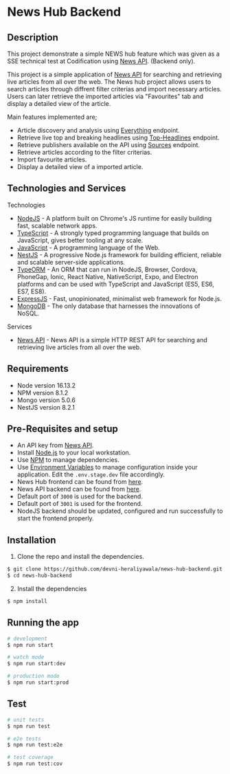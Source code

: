 # News Hub Backend

## Description
This project demonstrate a simple NEWS hub feature which was given as a SSE technical test at Codification using [News API](https://newsapi.org/). (Backend only). 

This project is a simple application of [News API](https://newsapi.org/) for searching and retrieving live articles from all over the web. The News hub project allows users to search articles through diffrent filter criterias and import necessary articles. Users can later retrieve the imported articles via "Favourites" tab and display a detailed view of the article.

Main features implemented are;

- Article discovery and analysis using [Everything](https://newsapi.org/docs/endpoints/everything) endpoint.
- Retrieve live top and breaking headlines using [Top-Headlines](https://newsapi.org/docs/endpoints/top-headlines) endpoint.
- Retrieve publishers available on the API using [Sources](https://newsapi.org/docs/endpoints/sources) endpoint.
- Retrieve articles according to the filter criterias.
- Import favourite articles.
- Display a detailed view of a imported article.


## Technologies and Services
Technologies
- [NodeJS](https://nodejs.org/) -  A platform built on Chrome's JS runtime for easily building fast, scalable network apps.
- [TypeScript](https://www.typescriptlang.org/) - A strongly typed programming language that builds on JavaScript, gives better tooling at any scale.
- [JavaScript](https://www.w3schools.com/js/default.asp) - A programming language of the Web.
- [NestJS](https://github.com/nestjs/nest) - A progressive Node.js framework for building efficient, reliable and scalable server-side applications.
- [TypeORM](https://typeorm.io/) -  An ORM that can run in NodeJS, Browser, Cordova, PhoneGap, Ionic, React Native, NativeScript, Expo, and Electron platforms and can be used with TypeScript and JavaScript (ES5, ES6, ES7, ES8).
- [ExpressJS](http://expressjs.com/) - Fast, unopinionated, minimalist web framework for Node.js.
- [MongoDB](http://www.mongodb.org/) - The only database that harnesses the innovations of NoSQL.

Services
- [News API](https://newsapi.org/) - News API is a simple HTTP REST API for searching and retrieving live articles from all over the web.

## Requirements 
- Node version 16.13.2
- NPM version 8.1.2
- Mongo version 5.0.6
- NestJS version 8.2.1

## Pre-Requisites and setup
- An API key from [News API](https://newsapi.org/account).
- Install [Node.js](https://nodejs.org/) to your local workstation.
- Use [NPM](https://www.npmjs.com/) to manage dependencies.
- Use [Environment Variables]() to manage configuration inside your application. Edit the `.env.stage.dev` file accordingly.
- News Hub frontend can be found from [here](https://github.com/devni-heraliyawala/news-hub-frontend).
- News API backend can be found from [here](https://github.com/devni-heraliyawala/news-hub-backend).
- Default port of `3000` is used for the backend.
- Default port of `3001` is used for the frontend.
- NodeJS backend should be updated, configured and run successfully to start the frontend properly.

## Installation
1. Clone the repo and install the dependencies.
```bash
$ git clone https://github.com/devni-heraliyawala/news-hub-backend.git
$ cd news-hub-backend

```
2. Install the dependencies
```bash
$ npm install
```


## Running the app

```bash
# development
$ npm run start

# watch mode
$ npm run start:dev

# production mode
$ npm run start:prod
```

## Test

```bash
# unit tests
$ npm run test

# e2e tests
$ npm run test:e2e

# test coverage
$ npm run test:cov
```

